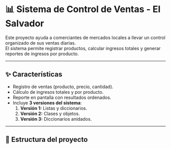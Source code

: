 # 📊 Sistema de Control de Ventas - El Salvador

Este proyecto ayuda a comerciantes de mercados locales a llevar un control organizado de sus ventas diarias.  
El sistema permite registrar productos, calcular ingresos totales y generar reportes de ingresos por producto.

---

## ✨ Características
- Registro de ventas (producto, precio, cantidad).
- Cálculo de ingresos totales y por producto.
- Reporte en pantalla con resultados ordenados.
- Incluye **3 versiones del sistema**:
  1. **Versión 1:** Listas y diccionarios.
  2. **Versión 2:** Clases y objetos.
  3. **Versión 3:** Diccionarios anidados.

---

## 📂 Estructura del proyecto
